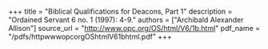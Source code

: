 +++
title = "Biblical Qualifications for Deacons, Part 1"
description = "Ordained Servant 6 no. 1 (1997): 4-9."
authors = ["Archibald Alexander Allison"]
source_url = "http://www.opc.org/OS/html/V6/1b.html"
pdf_name = "/pdfs/httpwwwopcorgOShtmlV61bhtml.pdf"
+++
